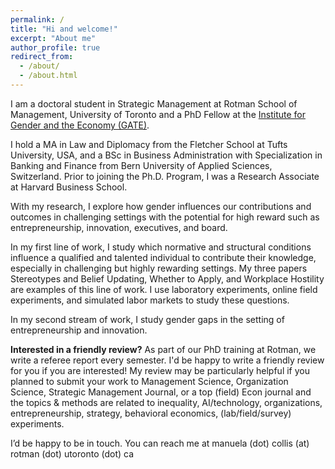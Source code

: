 ```yaml
---
permalink: /
title: "Hi and welcome!"
excerpt: "About me"
author_profile: true
redirect_from: 
  - /about/
  - /about.html
---
```


I am a doctoral student in Strategic Management at Rotman School of Management, University of Toronto and a PhD Fellow at the [Institute for Gender and the Economy (GATE)](https://www.gendereconomy.org/).

I hold a MA in Law and Diplomacy from the Fletcher School at Tufts University, USA, and a BSc in Business Administration with Specialization in Banking and Finance from Bern University of Applied Sciences, Switzerland. Prior to joining the Ph.D. Program, I was a Research Associate at Harvard Business School.

With my research, I explore how gender influences our contributions and outcomes in challenging settings with the potential for high reward such as entrepreneurship, innovation, executives, and board.

In my first line of work, I study which normative and structural conditions influence a qualified and talented individual to contribute their knowledge, especially in challenging but highly rewarding settings. My three papers Stereotypes and Belief Updating,  Whether to Apply, and Workplace Hostility are examples of this line of work. I use laboratory experiments, online field experiments, and simulated labor markets to study these questions. 

In my second stream of work, I study gender gaps in the setting of entrepreneurship and innovation. 

<p><b> Interested in a friendly review?</b> As part of our PhD training at Rotman, we write a referee report every semester. I'd be happy to write a friendly review for you if you are interested! My review may be particularly helpful if you planned to submit your work to Management Science, Organization Science, Strategic Management Journal, or a top (field) Econ journal and the topics & methods are related to inequality, AI/technology, organizations, entrepreneurship, strategy, behavioral economics, (lab/field/survey) experiments.</p>

I’d be happy to be in touch. You can reach me at manuela (dot) collis (at) rotman (dot) utoronto (dot) ca